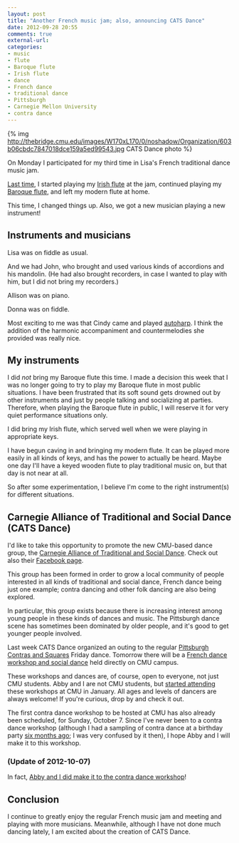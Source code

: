 ```yaml
---
layout: post
title: "Another French music jam; also, announcing CATS Dance"
date: 2012-09-28 20:55
comments: true
external-url: 
categories: 
- music
- flute
- Baroque flute
- Irish flute
- dance
- French dance
- traditional dance
- Pittsburgh
- Carnegie Mellon University
- contra dance
---
```

{% img http://thebridge.cmu.edu/images/W170xL170/0/noshadow/Organization/603b06cbdc7847018dce159a5ed99543.jpg CATS Dance photo %}

On Monday I participated for my third time in Lisa's French traditional dance music jam.

[Last time](/blog/2012/08/27/my-second-french-music-jam-playing-my-irish-flute-in-public-for-the-first-time/), I started playing my [Irish flute](/blog/categories/irish-flute/) at the jam, continued playing my [Baroque flute](/blog/categories/baroque-flute/), and left my modern flute at home.

This time, I changed things up. Also, we got a new musician playing a new instrument!

<!--more-->

## Instruments and musicians

Lisa was on fiddle as usual.

And we had John, who brought and used various kinds of accordions and his mandolin. (He had also brought recorders, in case I wanted to play with him, but I did not bring my recorders.)

Allison was on piano.

Donna was on fiddle.

Most exciting to me was that Cindy came and played [autoharp](http://en.wikipedia.org/wiki/Autoharp). I think the addition of the harmonic accompaniment and countermelodies she provided was really nice.

## My instruments

I did *not* bring my Baroque flute this time. I made a decision this week that I was no longer going to try to play my Baroque flute in most public situations. I have been frustrated that its soft sound gets drowned out by other instruments and just by people talking and socializing at parties. Therefore, when playing the Baroque flute in public, I will reserve it for very quiet performance situations only.

I did bring my Irish flute, which served well when we were playing in appropriate keys.

I have begun caving in and bringing my modern flute. It can be played more easily in all kinds of keys, and has the power to actually be heard. Maybe one day I'll have a keyed wooden flute to play traditional music on, but that day is not near at all.

So after some experimentation, I believe I'm come to the right instrument(s) for different situations.

## Carnegie Alliance of Traditional and Social Dance (CATS Dance)

I'd like to take this opportunity to promote the new CMU-based dance group, the [Carnegie Alliance of Traditional and Social Dance](http://thebridge.cmu.edu/organization/catsdance). Check out also their [Facebook page](http://www.facebook.com/catsdancepgh).

This group has been formed in order to grow a local community of people interested in all kinds of traditional and social dance, French dance being just one example; contra dancing and other folk dancing are also being explored.

In particular, this group exists because there is increasing interest among young people in these kinds of dances and music. The Pittsburgh dance scene has sometimes been dominated by older people, and it's good to get younger people involved.

Last week CATS Dance organized an outing to the regular [Pittsburgh Contras and Squares](http://pittsburghcontra.org/) Friday dance. Tomorrow there will be a [French dance workshop and social dance](http://www.facebook.com/events/105195582969170/) held directly on CMU campus.

These workshops and dances are, of course, open to everyone, not just CMU students. Abby and I are not CMU students, but [started attending](/blog/2012/01/23/discovering-french-traditional-dance-in-pittsburgh/) these workshops at CMU in January. All ages and levels of dancers are always welcome! If you're curious, drop by and check it out.

The first contra dance workshop to be hosted at CMU has also already been scheduled, for Sunday, October 7. Since I've never been to a contra dance workshop (although I had a sampling of contra dance at a birthday party [six months ago](/blog/2012/03/31/my-first-sampling-of-english-country-dance-and-contra-dance); I was very confused by it then), I hope Abby and I will make it to this workshop.

### (Update of 2012-10-07)

In fact, [Abby and I did make it to the contra dance workshop](/blog/2012/10/07/my-first-contra-dance-workshop-unexpected-fun/)!

## Conclusion

I continue to greatly enjoy the regular French music jam and meeting and playing with more musicians. Meanwhile, although I have not done much dancing lately, I am excited about the creation of CATS Dance.
